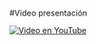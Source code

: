 #Video presentación

[![Video en YouTube](https://img.youtube.com/vi/33sbfq7myNE/0.jpg)](https://www.youtube.com/watch?v=33sbfq7myNE "Haz clic para ver el video")
